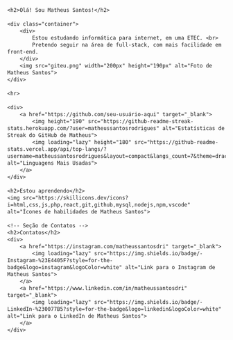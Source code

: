 <!DOCTYPE html>
<html lang="pt-BR">
<head>
    <meta charset="UTF-8">
    <meta name="viewport" content="width=device-width, initial-scale=1.0">
    <title>Perfil de Matheus Santos</title>
    <link rel="stylesheet" href="style.css">
</head>
<body>
    
    <h2>Olá! Sou Matheus Santos!</h2>

    <div class="container">
        <div>
            Estou estudando informática para internet, em uma ETEC. <br>
            Pretendo seguir na área de full-stack, com mais facilidade em front-end.
        </div>
        <img src="giteu.png" width="200px" height="190px" alt="Foto de Matheus Santos">
    </div>

    <hr>

    <div>
        <a href="https://github.com/seu-usuário-aqui" target="_blank">
            <img height="190" src="https://github-readme-streak-stats.herokuapp.com/?user=matheussantosrodrigues" alt="Estatísticas de Streak do GitHub de Matheus">
            <img loading="lazy" height="180" src="https://github-readme-stats.vercel.app/api/top-langs/?username=matheussantosrodrigues&layout=compact&langs_count=7&theme=dracula" alt="Linguagens Mais Usadas">
        </a>
    </div>

    <h2>Estou aprendendo</h2>
    <img src="https://skillicons.dev/icons?i=html,css,js,php,react,git,github,mysql,nodejs,npm,vscode" alt="Ícones de habilidades de Matheus Santos">

    <!-- Seção de Contatos -->
    <h2>Contatos</h2>
    <div>
        <a href="https://instagram.com/matheussantosdri" target="_blank">
            <img loading="lazy" src="https://img.shields.io/badge/-Instagram-%23E4405F?style=for-the-badge&logo=instagram&logoColor=white" alt="Link para o Instagram de Matheus Santos">
        </a>
        <a href="https://www.linkedin.com/in/matheussantosdri" target="_blank">
            <img loading="lazy" src="https://img.shields.io/badge/-LinkedIn-%230077B5?style=for-the-badge&logo=linkedin&logoColor=white" alt="Link para o LinkedIn de Matheus Santos">
        </a>
    </div>

</body>
</html>
